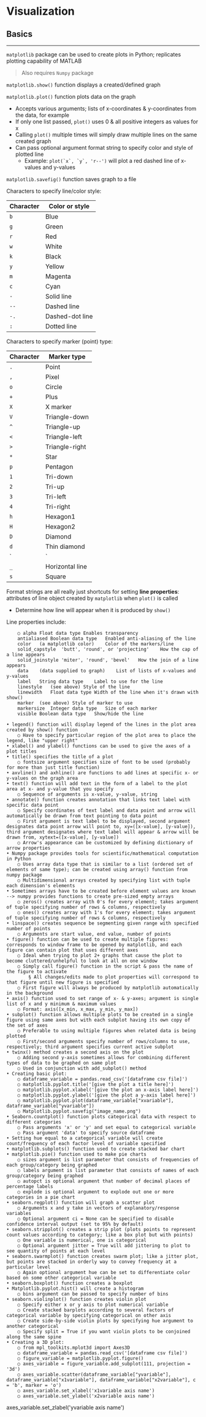 #  Visualization

## Basics

---

`matplotlib` package can be used to create plots in Python; replicates plotting capability of MATLAB

> Also requires `Numpy` package

`matplotlib.show()` function displays a created/defined graph

`matplotlib.plot()` function plots data on the graph

- Accepts various arguments; lists of x-coordinates & y-coordinates from the data, for example
- If only one list passed, `plot()` uses 0 & all positive integers as values for x
- Calling `plot()` multiple times will simply draw multiple lines on the same created graph
- Can pass optional argument format string to specify color and style of plotted line
  - Example: ``plot(`x`, `y`, 'r--')`` will plot a red dashed line of x-values and y-values

`matplotlib.savefig()` function saves graph to a file

Characters to specify line/color style:

| **Character** | **Color or style** |
| --- | --- |
| `b`| Blue |
| `g`| Green |
| `r`| Red |
| `w`| White |
| `k`| Black |
| `y`| Yellow |
| `m`| Magenta |
| `c`| Cyan |
| `-` | Solid line |
| `--`| Dashed line |
| `-.`| Dashed-dot line |
| `:` | Dotted line |

Characters to specify marker (point) type:

| **Character** | **Marker type** |
| --- | --- |
| `.` | Point |
| `,` | Pixel |
| `o` | Circle |
| `+` | Plus |
| `X` | X marker |
| `V` | Triangle-down |
| `^` | Triangle-up |
| `<` | Triangle-left |
| `>` | Triangle-right |
| `*` | Star |
| `p` | Pentagon |
| `1` | Tri-down |
| `2` | Tri-up |
| `3` | Tri-left |
| `4` | Tri-right |
| `h` | Hexagon1 |
| `H` | Hexagon2 |
| `D` | Diamond |
| `d` | Thin diamond |
| `|` | Vertical line |
| `_` | Horizontal line |
| `s` | Square |

Format strings are all really just shortcuts for setting **line properties**: attributes of line object created by `matplotlib` when `plot()` is called

- Determine how line will appear when it is produced by `show()`

Line properties include:

		○ alpha	Float data type	Enables transparency
		antialiased	Boolean data type	Enabled anti-aliasing of the line
		color	(a matplotlib color)	Color of the markers/line
		solid_capstyle	'butt', 'round', or 'projecting'	How the cap of a line appears
		solid_joinstyle	'miter', 'round', 'bevel'	How the join of a line appears
		data	(data supplied to graph)	List of lists of x-values and y-values
		label	String data type	Label to use for the line
		linestyle	(see above)	Style of the line
		linewidth	Float data type	Width of the line when it's drawn with show()
		marker	(see above)	Style of marker to use
		markersize	Integer data type	Size of each marker
		visible	Boolean data type	Show/hide the line
		
	• legend() function will display legend of the lines in the plot area created by show() function
		○ Have to specify particular region of the plot area to place the legend, like "upper right"
	• xlabel() and ylabel() functions can be used to give the axes of a plot titles
	• title() specifies the title of a plot
		○ fontsize argument specifies size of font to be used (probably for more than just title function)
	• axvline() and axhline() are functions to add lines at specific x- or y-values on the graph area
	• text() function will add text in the form of a label to the plot area at x- and y-value that you specify
		○ Sequence of arguments is x-value, y-value, string
	• annotate() function creates annotation that links text label with specific data point
		○ Specify coordinates of text label and data point and arrow will automatically be drawn from text pointing to data point
		○ First argument is text label to be displayed, second argument designates data point arrow will point to, xy=([x-value], [y-value]), third argument designates where text label will appear & arrow will be drawn from, xytext=([x-value], [y-value])
		○ Arrow's appearance can be customized by defining dictionary of arrow properties
	• Numpy package provides tools for scientific/mathematical computation in Python 
		○ Uses array data type that is similar to a list (ordered set of elements of same type); can be created using array() function from numpy package
		○ Multidimensional arrays created by specifying list with tuple each dimension's elements
	• Sometimes arrays have to be created before element values are known --> numpy provides functions to create pre-sized empty arrays
		○ zeros() creates array with 0's for every element; takes argument of tuple specifying number of rows & columns, respectively
		○ ones() creates array with 1's for every element; takes argument of tuple specifying number of rows & columns, respectively
	• linspace() creates sequence be segmenting given range with specified number of points
		○ Arguments are start value, end value, number of points
	• figure() function can be used to create multiple figures: corresponds to window frame to be opened by matplotlib, and each figure can contain plot that uses different axes
		○ Ideal when trying to plot 2+ graphs that cause the plot to become cluttered/unhelpful to look at all on one window
		○ Simply call figure() function in the script & pass the name of the figure to activate
			§ All changes/edits made to plot properties will correspond to that figure until new figure is specified
		○ First figure will always be produced by matplotlib automatically in the background
	• axis() function used to set range of x- & y-axes; argument is single list of x and y minimum & maximum values
		○ Format: axis([x_min, x_max, y_min, y_max])
	• subplot() function allows multiple plots to be created in a single figure using same axes but with each subplot having its own copy of the set of axes
		○ Preferable to using multiple figures when related data is being plotted
		○ First/second arguments specify number of rows/columns to use, respectively; third argument specifies current active subplot
	• twinx() method creates a second axis on the plot
		○ Adding second y-axis sometimes allows for combining different types of data to be graphed on same plot
		○ Used in conjunction with add_subplot() method
	• Creating basic plot:
		○ dataframe_variable = pandas.read_csv('[dataframe csv file]')
		○ matplotlib.pyplot.title('[give the plot a title here]')
		○ matplotlib.pyplot.xlabel('[give the plot an x-axis label here]')
		○ matplotlib.pyplot.ylabel('[give the plot a y-axis label here]')
		○ matplotlib.pyplot.plot(dataframe_variable["xvariable"], dataframe_variable["yvariable"])
		○ Matplotlib.pyplot.savefig("image_name.png")
	• Seaborn.countplot() function plots categorical data with respect to different categories
		○ Pass arguments 'x' or 'y' and set equal to categorical variable
		○ Pass argument 'data' to specify source dataframe
	• Setting hue equal to a categorical variable will create count/frequency of each factor level of variable specified
	• matplotlib.subplots() function used to create stacked bar chart
	• matplotlib.pie() function used to make pie charts
		○ sizes argument is list parameter that consists of frequencies of each group/category being graphed
		○ labels argument is list parameter that consists of names of each group/category being graphed
		○ autopct is optional argument that number of decimal places of percentage labels
		○ explode is optional argument to explode out one or more categories in a pie chart
	• seaborn.regplot() function will graph a scatter plot
		○ Arguments x and y take in vectors of explanatory/response variables
		○ Optional argument ci = None can be specified to disable confidence interval output (set to 95% by default)
	• seaborn.stripplot() creates a strip plot (plots points to represent count values according to category; like a box plot but with points)
		○ One variable is numerical, one is categorical
		○ Optional argument jitter = True will add jittering to plot to see quantity of points at each level
	• seaborn.swarmplot() function creates swarm plot; like a jitter plot, but points are stacked in orderly way to convey frequency at a particular level
		○ Again optional argument hue can be set to differentiate color based on some other categorical variable
	• seaborn.boxplot() function creates a boxplot
	• Matplotlib.pyplot.hist() will create a histogram
		○ bins argument can be passed to specify number of bins
	• seaborn.violinplot() function creates violin plot
		○ Specify either x or y axis to plot numerical variable
		○ Create stacked barplots according to several factors of categorical variable by specifying categorical on other axis
		○ Create side-by-side violin plots by specifying hue argument to another categorical
		○ Specify split = True if you want violin plots to be conjoined along the same spine
	• Creating a 3D plot:
		○ from mpl_toolkits.mplot3d import Axes3D
		○ dataframe_variable = pandas.read_csv('[dataframe csv file]')
		○ figure_variable = matplotlib.pyplot.figure()
		○ axes_variable = figure_variable.add_subplot(111, projection = '3d')
		○ axes_variable.scatter(dataframe_variable["yvariable"], dataframe_variable["x1variable"], dataframe_variable["x2variable"], c = 'b', marker = 'o')
		○ axes_variable.set_xlabel('x1variable axis name')
		○ axes_variable.set_ylabel('x2variable axis name')
axes_variable.set_zlabel('yvariable axis name')